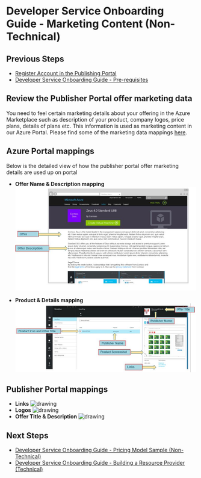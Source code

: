<properties
   pageTitle="Developer Service Publishing Guide - Marketing Content (Non-Technical)"
   description="Detailed instructions on what marketing content is required to publish a developer service."
   services="Azure Marketplace"
   documentationCenter=""
   authors="HannibalSII"
   manager=""
   editor=""/>

<tags
   ms.service="AzureStore"
   ms.devlang="en-us"
   ms.topic="Developer service onboarding guide - marketing content (non-technical)"
   ms.tgt_pltfrm="Azure"
   ms.workload=""
   ms.date="09/13/2015"
   ms.author="hascipio"/>

# Developer Service Onboarding Guide - Marketing Content (Non-Technical)

## Previous Steps
- [Register Account in the Publishing Portal][link-acct-creation]
- [Developer Service Onboarding Guide - Pre-requisites][link-devsvc-guide]

## Review the Publisher Portal offer marketing data

You need to feel certain marketing details about your offering in the Azure Marketplace such as description of your product, company logos, price plans, details of plans etc. This information is used as marketing content in our Azure Portal. Please find some of the marketing data mappings [here][link-acct-creation].

## Azure Portal mappings
Below is the detailed view of how the publisher portal offer marketing details are used up on portal

* **Offer Name & Description mapping**
	![drawing][img-map-desc]

* **Product & Details mapping**
	![drawing][img-map-details]

## Publisher Portal mappings

* **Links**
    ![drawing][img-map-link]
* **Logos**
    ![drawing][img-map-logo]
* **Offer Title & Description**
    ![drawing][img-map-title]

## Next Steps
- [Developer Service Onboarding Guide - Pricing Model Sample (Non-Technical)][link-devsvc-guide-pricing]
- [Developer Service Onboarding Guide - Building a Resource Provider (Technical)][link-devsvc-guide-create-rp]

[img-map-desc]:media/dev-services-pre-requisites-marketing-content-guide-acom.JPG
[img-map-details]:media/dev-services-pre-requisites-marketing-content-guide-portal-offer-map.JPG
[img-map-link]:media/dev-services-pre-requisites-marketing-content-guide-links.jpg
[img-map-logo]:media/dev-services-pre-requisites-marketing-content-guide-logos.jpg
[img-map-title]:media/dev-services-pre-requisites-marketing-content-guide-publisher-offer.png

[link-acct-creation]:marketplace-publishing-accounts-creation-registration.md
[link-devsvc-guide]:marketplace-publishing-dev-services-pre-requisites.md
[link-devsvc-guide-pricing]:marketplace-publishing-dev-services-pricing-model-sample.md
[link-devsvc-guide-create-rp]:marketplace-publishing-dev-services-create-resourceprovider.md
